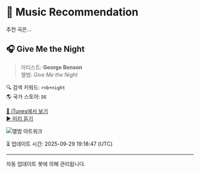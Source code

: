 
# 🎵 Music Recommendation

추천 곡은...

## 🎧 Give Me the Night  
> 아티스트: **George Benson**  
> 앨범: _Give Me the Night_  

🔍 검색 키워드: `rnb+night`  
🌎 국가 스토어: `DE`

[🔗 iTunes에서 보기](https://music.apple.com/de/album/give-me-the-night/309576571?i=309576575&uo=4)  
[▶️ 미리 듣기](https://audio-ssl.itunes.apple.com/itunes-assets/AudioPreview116/v4/e0/5c/3d/e05c3d92-9ab2-0810-3e04-89a514287ca2/mzaf_14827683613172750719.plus.aac.p.m4a)

![앨범 아트워크](https://is1-ssl.mzstatic.com/image/thumb/Music124/v4/77/ef/c2/77efc2f1-1296-4117-94f2-bab1d27db761/mzi.bqejlnju.jpg/100x100bb.jpg)

⏳ 업데이트 시간: 2025-09-29 19:18:47 (UTC)

---
자동 업데이트 봇에 의해 관리됩니다.
